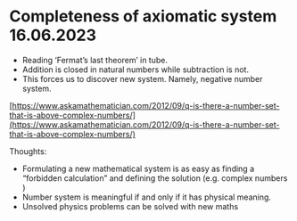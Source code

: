 # Completeness of axiomatic system 16.06.2023

- Reading ‘Fermat’s last theorem’ in tube.
- Addition is closed in natural numbers while subtraction is not.
- This forces us to discover new system. Namely, negative number system.

[https://www.askamathematician.com/2012/09/q-is-there-a-number-set-that-is-above-complex-numbers/](https://www.askamathematician.com/2012/09/q-is-there-a-number-set-that-is-above-complex-numbers/) 

Thoughts:

- Formulating a new mathematical system is as easy as finding a “forbidden calculation” and defining the solution (e.g. complex numbers )
- Number system is meaningful if and only if it has physical meaning.
- Unsolved physics problems can be solved with new maths